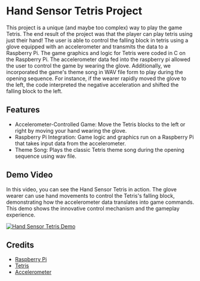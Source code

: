 # Hand Sensor Tetris Project

This project is a unique (and maybe too complex) way to play the game Tetris. The end result of the project was that the player can play tetris using just their hand! The user is able to control the falling block in tetris using a glove equipped with an accelerometer and transmits the data to a Raspberry Pi. The game graphics and logic for Tetris were coded in C on the Raspberry Pi. The accelerometer data fed into the raspberry pi allowed the user to control the game by wearing the glove. Additionally, we incorporated the game's theme song in WAV file form to play during the opening sequence. For instance, if the wearer rapidly moved the glove to the left, the code interpreted the negative acceleration and shifted the falling block to the left.

## Features

- Accelerometer-Controlled Game: Move the Tetris blocks to the left or right by moving your hand wearing the glove.
- Raspberry Pi Integration: Game logic and graphics run on a Raspberry Pi that takes input data from the accelerometer.
- Theme Song: Plays the classic Tetris theme song during the opening sequence using wav file.

## Demo Video

In this video, you can see the Hand Sensor Tetris in action. The glove wearer can use hand movements to control the Tetris's falling block, demonstrating how the accelerometer data translates into game commands. This demo shows the innovative control mechanism and the gameplay experience.

[![Hand Sensor Tetris Demo](https://github.com/user-attachments/assets/2ed877f6-c5f0-4186-aea3-c5e899b5a349)](https://github.com/user-attachments/assets/2ed877f6-c5f0-4186-aea3-c5e899b5a349 "Hand Sensor Tetris Demo Video")

## Credits

- [Raspberry Pi](https://www.raspberrypi.org/)
- [Tetris](https://en.wikipedia.org/wiki/Tetris)
- [Accelerometer](https://en.wikipedia.org/wiki/Accelerometer)
